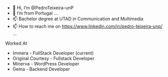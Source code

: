 - 👋 Hi, I’m @PedroTeixeira-unP
- 🌱 I’m from Portugal ...
- 📫 Bachelor degree at UTAD in Communication and Multimedia 
- 📫 How to reach me on https://www.linkedin.com/in/pedro-teixeira-unp/ ...

Worked At
- Immera -  FullStack Developer (current)
- Original Courtesy - Fullstack Developer
- Minerva - WordPress Developer
- Gema -  Backend Developer


[](https://raw.githubusercontent.com/PedroTeixeira-unP/github-stats/master/generated/overview.svg#gh-dark-mode-only)
[](https://raw.githubusercontent.com/PedroTeixeira-unP/github-stats/master/generated/languages.svg#gh-dark-mode-only)
